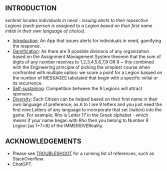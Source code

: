 ## INTRODUCTION
_sentinel locates individuals in need - issuing alerts to their repsective Legions (each person is assigned to a Legion based on their first name initial in their own language of choice)._

- [Introduction](): An App that issues alerts for individuals in need, gamifying the response.
- [Gamification](): As there are 9 possible divisions of any organization based on the Assignment Management System theorem that the sum of digits of any number resolves to 1,2,3,4,5,6,7,8 OR 9 ~ this combined with the Engineering principle of picking the simplest course when confronted with multiple optios: we score a point for a Legion basaed on the number of MESSAGES tabulated that begin with a specific initial or its recurrence.
- [Self-sustaining](): Competition between the 9 Legions will attract sponsors.
- [Diversity](): Each Citizen can be helped based on their first name in their own language of preference; as A to I are 9 letters and you just need the first nine Letters of any language to incorporate that set (nation) into the game. For example, Rho is Letter 17 in the Greek alphabet - which means if your name began with Rho then you belong to Number 8 Legion [as 1+7=8] of the IMMERSIVEReality.


## ACKNOWLEDGEMENTS
+ Please see [TROUBLESHOOT](https://github.com/salmanshuaib/sentinel/tree/main/%2B2_TROUBLESHOOT) for a running list of references, such as StackOverflow.
+ ChatGPT.
